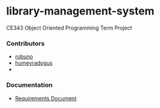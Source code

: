 # library-management-system
CE343 Object Oriented Programming Term Project

### Contributors
 - [robuno](https://github.com/robuno)
 - [humeyradogus](https://github.com/humeyradogus)
 - 
### Documentation
 - [Requirements Document](https://github.com/robuno/library-management-system/blob/master/RequirementsDocument.pdf)
